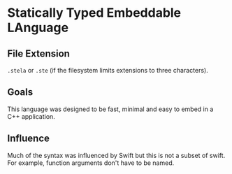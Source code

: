 # Statically Typed Embeddable LAnguage

## File Extension
`.stela` or `.ste` (if the filesystem limits extensions to three characters).

## Goals
This language was designed to be fast, minimal and easy to embed in a C++ application.

## Influence
Much of the syntax was influenced by Swift but this is not a subset of swift. For example, function arguments don't have to be named.
